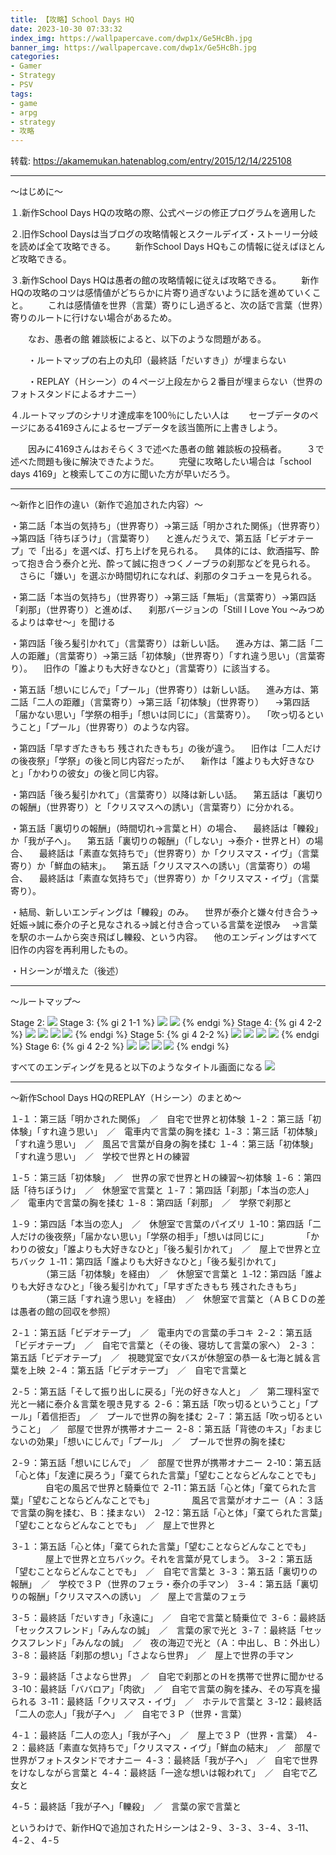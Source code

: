 ```yaml
---
title: 【攻略】School Days HQ
date: 2023-10-30 07:33:32
index_img: https://wallpapercave.com/dwp1x/Ge5HcBh.jpg
banner_img: https://wallpapercave.com/dwp1x/Ge5HcBh.jpg
categories:
- Gamer
- Strategy
- PSV
tags:
- game
- arpg
- strategy
- 攻略
---
```


转载: https://akamemukan.hatenablog.com/entry/2015/12/14/225108

---

～はじめに～

１.新作School Days HQの攻略の際、公式ページの修正プログラムを適用した

２.旧作School Daysは当ブログの攻略情報とスクールデイズ・ストーリー分岐を読めば全て攻略できる。
　　新作School Days HQもこの情報に従えばほとんど攻略できる。

３.新作School Days HQは愚者の館の攻略情報に従えば攻略できる。
　　新作HQの攻略のコツは感情値がどちらかに片寄り過ぎないように話を進めていくこと。
　　これは感情値を世界（言葉）寄りにし過ぎると、次の話で言葉（世界）寄りのルートに行けない場合があるため。

　　なお、愚者の館 雑談板によると、以下のような問題がある。

　　・ルートマップの右上の丸印（最終話「だいすき」）が埋まらない

　　・REPLAY（Ｈシーン）の４ページ上段左から２番目が埋まらない（世界のフォトスタンドによるオナニー）

４.ルートマップのシナリオ達成率を100％にしたい人は
　　セーブデータのページにある4169さんによるセーブデータを該当箇所に上書きしよう。

　　因みに4169さんはおそらく３で述べた愚者の館 雑談板の投稿者。
　　３で述べた問題も後に解決できたようだ。
　　完璧に攻略したい場合は「school days 4169」と検索してこの方に聞いた方が早いだろう。

---

～新作と旧作の違い（新作で追加された内容）～

・第二話「本当の気持ち」（世界寄り）→第三話「明かされた関係」（世界寄り）→第四話「待ちぼうけ」（言葉寄り）
　と進んだうえで、第五話「ビデオテープ」で「出る」を選べば、打ち上げを見られる。
　具体的には、飲酒描写、酔って抱き合う泰介と光、酔って誠に抱きつくノーブラの刹那などを見られる。
　さらに「嫌い」を選ぶか時間切れになれば、刹那のタコチューを見られる。

・第二話「本当の気持ち」（世界寄り）→第三話「無垢」（言葉寄り）→第四話「刹那」（世界寄り）と進めば、
　刹那バージョンの「Still I Love You ～みつめるよりは幸せ～」を聞ける

・第四話「後ろ髪引かれて」（言葉寄り）は新しい話。
　進み方は、第二話「二人の距離」（言葉寄り）→第三話「初体験」（世界寄り）「すれ違う思い」（言葉寄り）。
　旧作の「誰よりも大好きなひと」（言葉寄り）に該当する。

・第五話「想いにじんで」「プール」（世界寄り）は新しい話。
　進み方は、第二話「二人の距離」（言葉寄り）→第三話「初体験」（世界寄り）
　→第四話「届かない思い」「学祭の相手」「想いは同じに」（言葉寄り）。
　「吹っ切るということ」「プール」（世界寄り）のような内容。

・第四話「早すぎたきもち 残されたきもち」の後が違う。
　旧作は「二人だけの後夜祭」「学祭」の後と同じ内容だったが、
　新作は「誰よりも大好きなひと」「かわりの彼女」の後と同じ内容。

・第四話「後ろ髪引かれて」（言葉寄り）以降は新しい話。
　第五話は「裏切りの報酬」（世界寄り）と「クリスマスへの誘い」（言葉寄り）に分かれる。

・第五話「裏切りの報酬」（時間切れ→言葉とＨ）の場合、
　最終話は「轢殺」か「我が子へ」。
　第五話「裏切りの報酬」（「しない」→泰介・世界とＨ）の場合、
　最終話は「素直な気持ちで」（世界寄り）か「クリスマス・イヴ」（言葉寄り）か「鮮血の結末」。
　第五話「クリスマスへの誘い」（言葉寄り）の場合、
　最終話は「素直な気持ちで」（世界寄り）か「クリスマス・イヴ」（言葉寄り）。

・結局、新しいエンディングは「轢殺」のみ。
　世界が泰介と嫌々付き合う→妊娠→誠に泰介の子と見なされる→誠と付き合っている言葉を逆恨み
　→言葉を駅のホームから突き飛ばし轢殺、という内容。
　他のエンディングはすべて旧作の内容を再利用したもの。

・Ｈシーンが増えた（後述）

---

～ルートマップ～

Stage 2:
![](http://cdn-ak.f.st-hatena.com/images/fotolife/a/akamemukan/20151214/20151214224756.png)
Stage 3:
{% gi 2 1-1 %}
![](http://cdn-ak.f.st-hatena.com/images/fotolife/a/akamemukan/20151214/20151214224815.png)
![](http://cdn-ak.f.st-hatena.com/images/fotolife/a/akamemukan/20151214/20151214224824.png)
{% endgi %}
Stage 4:
{% gi 4 2-2 %}
![](http://cdn-ak.f.st-hatena.com/images/fotolife/a/akamemukan/20151214/20151214224835.png)
![](http://cdn-ak.f.st-hatena.com/images/fotolife/a/akamemukan/20151214/20151214224859.png)
![](http://cdn-ak.f.st-hatena.com/images/fotolife/a/akamemukan/20151214/20151214224845.png)
![](http://cdn-ak.f.st-hatena.com/images/fotolife/a/akamemukan/20151214/20151214224908.png)
{% endgi %}
Stage 5:
{% gi 4 2-2 %}
![](http://cdn-ak.f.st-hatena.com/images/fotolife/a/akamemukan/20151214/20151214224921.png)
![](http://cdn-ak.f.st-hatena.com/images/fotolife/a/akamemukan/20151214/20151214224943.png)
![](http://cdn-ak.f.st-hatena.com/images/fotolife/a/akamemukan/20151214/20151214224928.png)
![](http://cdn-ak.f.st-hatena.com/images/fotolife/a/akamemukan/20151214/20151214224951.png)
{% endgi %}
Stage 6:
{% gi 4 2-2 %}
![](http://cdn-ak.f.st-hatena.com/images/fotolife/a/akamemukan/20151214/20151214225001.png)
![](http://cdn-ak.f.st-hatena.com/images/fotolife/a/akamemukan/20151214/20151214225017.png)
![](http://cdn-ak.f.st-hatena.com/images/fotolife/a/akamemukan/20151214/20151214225009.png)
![](http://cdn-ak.f.st-hatena.com/images/fotolife/a/akamemukan/20151214/20151214225025.png)
{% endgi %}

すべてのエンディングを見ると以下のようなタイトル画面になる
![](http://cdn-ak.f.st-hatena.com/images/fotolife/a/akamemukan/20151214/20151214225040.jpg)

---

～新作School Days HQのREPLAY（Ｈシーン）のまとめ～

１‐１：第三話「明かされた関係」　／　自宅で世界と初体験
１‐２：第三話「初体験」「すれ違う思い」　／　電車内で言葉の胸を揉む
１‐３：第三話「初体験」「すれ違う思い」　／　風呂で言葉が自身の胸を揉む
１‐４：第三話「初体験」「すれ違う思い」　／　学校で世界とＨの練習

１‐５：第三話「初体験」　／　世界の家で世界とＨの練習～初体験
１‐６：第四話「待ちぼうけ」　／　休憩室で言葉と
１‐７：第四話「刹那」「本当の恋人」　／　電車内で言葉の胸を揉む
１‐８：第四話「刹那」　／　学祭で刹那と

１‐９：第四話「本当の恋人」　／　休憩室で言葉のパイズリ
１‐10：第四話「二人だけの後夜祭」「届かない思い」「学祭の相手」「想いは同じに」
　　　　「かわりの彼女」「誰よりも大好きなひと」「後ろ髪引かれて」　／　屋上で世界と立ちバック
１‐11：第四話「誰よりも大好きなひと」「後ろ髪引かれて」
　　　　（第三話「初体験」を経由）　／　休憩室で言葉と
１‐12：第四話「誰よりも大好きなひと」「後ろ髪引かれて」「早すぎたきもち 残されたきもち」
　　　　（第三話「すれ違う思い」を経由）　／　休憩室で言葉と（ＡＢＣＤの差は愚者の館の回収を参照）

２‐１：第五話「ビデオテープ」　／　電車内での言葉の手コキ
２‐２：第五話「ビデオテープ」　／　自宅で言葉と（その後、寝坊して言葉の家へ）
２‐３：第五話「ビデオテープ」　／　視聴覚室で女バスが休憩室の恭一＆七海と誠＆言葉を上映
２‐４：第五話「ビデオテープ」　／　自宅で言葉と

２‐５：第五話「そして振り出しに戻る」「光の好きな人と」　／　第二理科室で光と一緒に泰介＆言葉を覗き見する
２‐６：第五話「吹っ切るということ」「プール」「着信拒否」　／　プールで世界の胸を揉む
２‐７：第五話「吹っ切るということ」　／　部屋で世界が携帯オナニー
２‐８：第五話「背徳のキス」「おまじないの効果」「想いにじんで」「プール」　／　プールで世界の胸を揉む

２‐９：第五話「想いにじんで」　／　部屋で世界が携帯オナニー
２‐10：第五話「心と体」「友達に戻ろう」「棄てられた言葉」「望むことならどんなことでも」
　　　　自宅の風呂で世界と騎乗位で
２‐11：第五話「心と体」「棄てられた言葉」「望むことならどんなことでも」
　　　　風呂で言葉がオナニー（Ａ：３話で言葉の胸を揉む、Ｂ：揉まない）
２‐12：第五話「心と体」「棄てられた言葉」「望むことならどんなことでも」　／　屋上で世界と

３‐１：第五話「心と体」「棄てられた言葉」「望むことならどんなことでも」
　　　　屋上で世界と立ちバック。それを言葉が見てしまう。
３‐２：第五話「望むことならどんなことでも」　／　自宅で言葉と
３‐３：第五話「裏切りの報酬」　／　学校で３Ｐ（世界のフェラ・泰介の手マン）
３‐４：第五話「裏切りの報酬」「クリスマスへの誘い」　／　屋上で言葉のフェラ

３‐５：最終話「だいすき」「永遠に」　／　自宅で言葉と騎乗位で
３‐６：最終話「セックスフレンド」「みんなの誠」　／　言葉の家で光と
３‐７：最終話「セックスフレンド」「みんなの誠」　／　夜の海辺で光と（Ａ：中出し、Ｂ：外出し）
３‐８：最終話「刹那の想い」「さよなら世界」　／　屋上で世界の手マン

３‐９：最終話「さよなら世界」　／　自宅で刹那とのＨを携帯で世界に聞かせる
３‐10：最終話「ババロア」「肉欲」　／　自宅で言葉の胸を揉み、その写真を撮られる
３‐11：最終話「クリスマス・イヴ」　／　ホテルで言葉と
３‐12：最終話「二人の恋人」「我が子へ」　／　自宅で３Ｐ（世界・言葉）

４‐１：最終話「二人の恋人」「我が子へ」　／　屋上で３Ｐ（世界・言葉）
４‐２：最終話「素直な気持ちで」「クリスマス・イヴ」「鮮血の結末」　／　部屋で世界がフォトスタンドでオナニー
４‐３：最終話「我が子へ」　／　自宅で世界をけなしながら言葉と
４‐４：最終話「一途な想いは報われて」　／　自宅で乙女と

４‐５：最終話「我が子へ」「轢殺」　／　言葉の家で言葉と

というわけで、新作HQで追加されたＨシーンは２‐９、３‐３、３‐４、３‐11、４‐２、４‐５